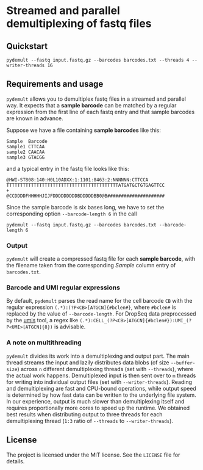 # Streamed and parallel demultiplexing of fastq files

## Quickstart

```
pydemult --fastq input.fastq.gz --barcodes barcodes.txt --threads 4 --writer-threads 16
```

## Requirements and usage

`pydemult` allows you to demultiplex fastq files in a streamed and parallel way. It expects that a **sample barcode** can be matched by a regular expression from the first line of each fastq entry and that sample barcodes are known in advance.

Suppose we have a file containing **sample barcodes** like this:

```
Sample  Barcode
sample1 CTTCAA
sample2 CAACAA
sample3 GTACGG
```

and a typical entry in the fastq file looks like this:

```
@HWI-ST808:140:H0L10ADXX:1:1101:8463:2:NNNNNN:CTTCCA
TTTTTTTTTTTTTTTTTTTTTTTTTTTTTTTTTTTTTTTTTATGATGCTGTGAGTTCC
+
@CCDDDDFHHHHHJIJFDDDDDDDDDBDDDDDBB0@B#####################
```

Since the sample barcode is six bases long, we have to set the corresponding option `--barcode-length 6` in the call

```
pydemult --fastq input.fastq.gz --barcodes barcodes.txt --barcode-length 6
```

### Output

`pydemult` will create a compressed fastq file for each **sample barcode**, with the filename taken from the corresponding *Sample* column entry of `barcodes.txt`.  

### Barcode and UMI regular expressions

By default, `pydemult` parses the read name for the cell barcode `CB` with the regular expression `(.*):(?P<CB>[ATGCN]{#bclen#}`, where `#bclen#` is replaced by the value of `--barcode-length`. For DropSeq data preprocessed by the [umis](https://github.com/vals/umis) tool, a regex like `(.*):CELL_(?P<CB>[ATGCN]{#bclen#}):UMI_(?P<UMI>[ATGCN]{8})` is advisable.

### A note on multithreading

`pydemult` divides its work into a demultiplexing and output part. The main thread streams the input and lazily distributes data blobs (of size `--buffer-size`) across `n` different demultiplexing threads (set with `--threads`), where the actual work happens. Demultiplexed input is then sent over to `m` threads for writing into individual output files (set with `--writer-threads`). Reading and demultiplexing are fast and CPU-bound operations, while output speed is determined by how fast data can be written to the underlying file system. In our experience, output is much slower than demultiplexing itself and requires proportionally more cores to speed up the runtime. We obtained best results when distributing output to three threads for each demultiplexing thread (`1:3` ratio of `--threads` to `--writer-threads`).  

## License

The project is licensed under the MIT license. See the `LICENSE` file for details.
